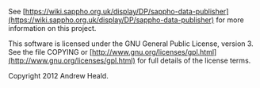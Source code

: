 See [https://wiki.sappho.org.uk/display/DP/sappho-data-publisher](https://wiki.sappho.org.uk/display/DP/sappho-data-publisher)
for more information on this project.

This software is licensed under the GNU General Public License, version 3. See the file COPYING or
[http://www.gnu.org/licenses/gpl.html](http://www.gnu.org/licenses/gpl.html) for full details of the license terms.

Copyright 2012 Andrew Heald.

